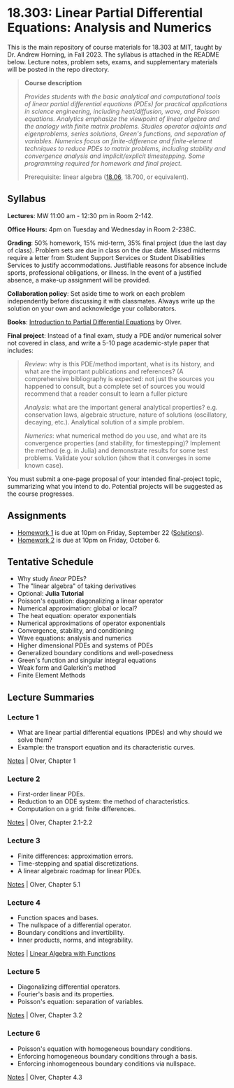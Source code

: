 # 18.303: Linear Partial Differential Equations: Analysis and Numerics

This is the main repository of course materials for 18.303 at MIT, taught by Dr. Andrew Horning, in Fall 2023. The syllabus is attached in the README below. Lecture notes, problem sets, exams, and supplementary materials will be posted in the repo directory.

> **Course description**
>
> _Provides students with the basic analytical and computational tools of linear partial differential equations (PDEs) for practical applications in science engineering, including heat/diffusion, wave, and Poisson equations. Analytics emphasize the viewpoint of linear algebra and the analogy with finite matrix problems. Studies operator adjoints and eigenproblems, series solutions, Green's functions, and separation of variables. Numerics focus on finite-difference and finite-element techniques to reduce PDEs to matrix problems, including stability and convergence analysis and implicit/explicit timestepping. Some programming required for homework and final project._
>
> Prerequisite: linear algebra ([18.06](http://web.mit.edu/18.06), 18.700, or equivalent).

## Syllabus

**Lectures**: MW 11:00 am - 12:30 pm in Room 2-142. 

**Office Hours:** 4pm on Tuesday and Wednesday in Room 2-238C.

**Grading**: 50% homework, 15% mid-term, 35% final project
(due the last day of class). Problem sets are due in class on the due date. Missed
midterms require a letter from Student Support Services or Student Disabilities
Services to justify accommodations. Justifiable reasons for absence include sports,
professional obligations, or illness. In the event of a justified absence, a make-up assignment will be provided.

**Collaboration policy**: Set aside time to work on each problem independently before
discussing it with classmates. Always write up the solution on
your own and acknowledge your collaborators.

**Books**: [Introduction to Partial Differential Equations](https://www-users.cse.umn.edu/~olver/pde.html) by Olver.

**Final project**: Instead of a final exam, study a PDE and/or numerical
solver not covered in class, and write a 5-10 page academic-style paper that
includes:

> *Review*: why is this PDE/method important, what is its history, and what are
the important publications and references? (A comprehensive bibliography is
expected: not just the sources you happened to consult, but a complete set of
sources you would recommend that a reader consult to learn a fuller picture
>
> *Analysis*: what are the important general analytical properties? e.g.
conservation laws, algebraic structure, nature of solutions (oscillatory,
decaying, etc.). Analytical solution of a simple problem.
>
> *Numerics*: what numerical method do you use, and what are its convergence
properties (and stability, for timestepping)? Implement the method (e.g. in
Julia) and demonstrate results for some test problems. Validate your solution
(show that it converges in some known case).

You must submit a one-page proposal of your intended final-project topic,
summarizing what you intend to do. Potential projects will be suggested as the course progresses.

## Assignments

- [Homework 1](https://github.com/mitmath/18303/blob/master/problem_sets/hw1.pdf) is due at 10pm on Friday, September 22 ([Solutions](https://github.com/mitmath/18303/blob/master/problem_sets/hw1_soln.pdf)).
- [Homework 2](https://github.com/mitmath/18303/blob/master/problem_sets/hw2.pdf) is due at 10pm on Friday, October 6.

## Tentative Schedule

- Why study *linear* PDEs?
- The "linear algebra" of taking derivatives
- Optional: **Julia Tutorial**
- Poisson's equation: diagonalizing a linear operator
- Numerical approximation: global or local?
- The heat equation: operator exponentials
- Numerical approximations of operator exponentials
- Convergence, stability, and conditioning
- Wave equations: analysis and numerics
- Higher dimensional PDEs and systems of PDEs
- Generalized boundary conditions and well-posedness
- Green's function and singular integral equations
- Weak form and Galerkin's method
- Finite Element Methods

## Lecture Summaries

### Lecture 1

- What are linear partial differential equations (PDEs) and why should we solve them?
- Example: the transport equation and its characteristic curves.

[Notes](https://github.com/mitmath/18303/blob/master/lecture_notes/lecture_1.pdf) | Olver, Chapter 1

### Lecture 2

- First-order linear PDEs.
- Reduction to an ODE system: the method of characteristics.
- Computation on a grid: finite differences.

[Notes](https://github.com/mitmath/18303/blob/master/lecture_notes/lecture_2.pdf) | Olver, Chapter 2.1-2.2

### Lecture 3

- Finite differences: approximation errors.
- Time-stepping and spatial discretizations.
- A linear algebraic roadmap for linear PDEs.

[Notes](https://github.com/mitmath/18303/blob/master/lecture_notes/lecture_3.pdf) | Olver, Chapter 5.1

### Lecture 4

- Function spaces and bases.
- The nullspace of a differential operator.
- Boundary conditions and invertibility.
- Inner products, norms, and integrability.

[Notes](https://github.com/mitmath/18303/blob/master/lecture_notes/lecture_4.pdf) | [Linear Algebra with Functions](https://github.com/mitmath/18303/blob/master/supp_material/linear_algebra_with_functions.pdf)


### Lecture 5

- Diagonalizing differential operators.
- Fourier's basis and its properties.
- Poisson's equation: separation of variables.

[Notes](https://github.com/mitmath/18303/blob/master/lecture_notes/lecture_5.pdf) | Olver, Chapter 3.2

### Lecture 6

- Poisson's equation with homogeneous boundary conditions.
- Enforcing homogeneous boundary conditions through a basis.
- Enforcing inhomogeneous boundary conditions via nullspace.

[Notes](https://github.com/mitmath/18303/blob/master/lecture_notes/lecture_6.pdf) | Olver, Chapter 4.3

